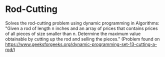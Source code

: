 # Rod-Cutting
Solves the rod-cutting problem using dynamic programming in Algorithms: "Given a rod of length n inches and an array of prices that contains prices of all pieces of size smaller than n. Determine the maximum value obtainable by cutting up the rod and selling the pieces."  (Problem found on https://www.geeksforgeeks.org/dynamic-programming-set-13-cutting-a-rod/)
